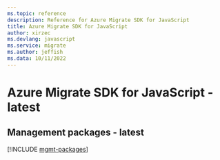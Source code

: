 ```yaml
---
ms.topic: reference
description: Reference for Azure Migrate SDK for JavaScript
title: Azure Migrate SDK for JavaScript
author: xirzec
ms.devlang: javascript
ms.service: migrate
ms.author: jeffish
ms.data: 10/11/2022
---
```

# Azure Migrate SDK for JavaScript - latest

## Management packages - latest
[!INCLUDE [mgmt-packages](migrate-mgmt-index.md)]